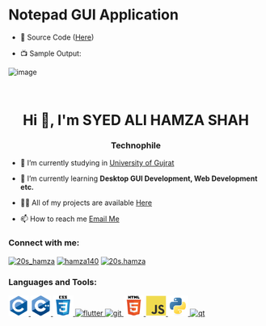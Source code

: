 # Notepad GUI Application

- 🔮 Source Code ([Here](https://github.com/hamza-140/Notepad/blob/d5869ce43c82244e6ef94bba5b85b923f2a5d674/notepad.py))

- 📺 Sample Output:


![image](https://user-images.githubusercontent.com/80567400/213431069-ffbe7151-e31b-47bd-b557-ca9e6d97f424.png)



<br>
<h1 align="center">Hi 👋, I'm SYED ALI HAMZA SHAH</h1>
<h3 align="center">Technophile</h3>

- 🔭 I’m currently studying in [University of Gujrat](https://www.uog.edu/)

- 🌱 I’m currently learning **Desktop GUI Development, Web Development etc.**

- 👨‍💻 All of my projects are available [Here](https://github.com/hamza-140/)

- 📫 How to reach me <a href="mailto:sahamzashah19@gmail.com" target= _blank>Email Me</a>

<h3 align="left">Connect with me:</h3>
<p align="left">
<a href="https://twitter.com/20s_hamza" target="blank"><img align="center" src="https://raw.githubusercontent.com/rahuldkjain/github-profile-readme-generator/master/src/images/icons/Social/twitter.svg" alt="20s_hamza" height="30" width="40" /></a>
<a href="https://linkedin.com/in/hamza140" target="blank"><img align="center" src="https://raw.githubusercontent.com/rahuldkjain/github-profile-readme-generator/master/src/images/icons/Social/linked-in-alt.svg" alt="hamza140" height="30" width="40" /></a>
<a href="https://instagram.com/20s.hamza" target="blank"><img align="center" src="https://raw.githubusercontent.com/rahuldkjain/github-profile-readme-generator/master/src/images/icons/Social/instagram.svg" alt="20s.hamza" height="30" width="40" /></a>
</p>

<h3 align="left">Languages and Tools:</h3>
<p align="left"> <a href="https://www.cprogramming.com/" target="_blank" rel="noreferrer"> <img src="https://raw.githubusercontent.com/devicons/devicon/master/icons/c/c-original.svg" alt="c" width="40" height="40"/> </a> <a href="https://www.w3schools.com/cpp/" target="_blank" rel="noreferrer"> <img src="https://raw.githubusercontent.com/devicons/devicon/master/icons/cplusplus/cplusplus-original.svg" alt="cplusplus" width="40" height="40"/> </a> <a href="https://www.w3schools.com/css/" target="_blank" rel="noreferrer"> <img src="https://raw.githubusercontent.com/devicons/devicon/master/icons/css3/css3-original-wordmark.svg" alt="css3" width="40" height="40"/> </a> <a href="https://flutter.dev" target="_blank" rel="noreferrer"> <img src="https://www.vectorlogo.zone/logos/flutterio/flutterio-icon.svg" alt="flutter" width="40" height="40"/> </a> <a href="https://git-scm.com/" target="_blank" rel="noreferrer"> <img src="https://www.vectorlogo.zone/logos/git-scm/git-scm-icon.svg" alt="git" width="40" height="40"/> </a> <a href="https://www.w3.org/html/" target="_blank" rel="noreferrer"> <img src="https://raw.githubusercontent.com/devicons/devicon/master/icons/html5/html5-original-wordmark.svg" alt="html5" width="40" height="40"/> </a> <a href="https://developer.mozilla.org/en-US/docs/Web/JavaScript" target="_blank" rel="noreferrer"> <img src="https://raw.githubusercontent.com/devicons/devicon/master/icons/javascript/javascript-original.svg" alt="javascript" width="40" height="40"/> </a> <a href="https://www.python.org" target="_blank" rel="noreferrer"> <img src="https://raw.githubusercontent.com/devicons/devicon/master/icons/python/python-original.svg" alt="python" width="40" height="40"/> </a> <a href="https://www.qt.io/" target="_blank" rel="noreferrer"> <img src="https://upload.wikimedia.org/wikipedia/commons/0/0b/Qt_logo_2016.svg" alt="qt" width="40" height="40"/> </a> </p>
